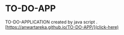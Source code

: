 # TO-DO-APP
TO-DO-APPLICATION created by java script .
[https://anwartareka.github.io/TO-DO-APP/](click-here)
